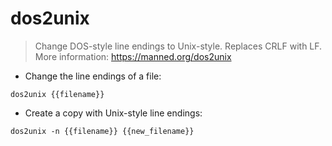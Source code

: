 # dos2unix

> Change DOS-style line endings to Unix-style.
> Replaces CRLF with LF.
> More information: <https://manned.org/dos2unix>

- Change the line endings of a file:

`dos2unix {{filename}}`

- Create a copy with Unix-style line endings:

`dos2unix -n {{filename}} {{new_filename}}`

